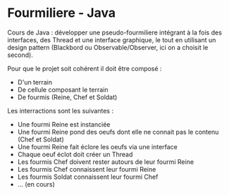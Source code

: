 # Fourmiliere - Java
Cours de Java : développer une pseudo-fourmiliere intégrant à la fois des interfaces, des Thread et une interface graphique, le tout en utilisant un design pattern (Blackbord ou Observable/Observer, ici on a choisit le second).

Pour que le projet soit cohérent il doit être composé :
- D'un terrain
- De cellule composant le terrain
- De fourmis (Reine, Chef et Soldat)

Les interractions sont les suivantes :
- Une fourmi Reine est instanciée
- Une fourmi Reine pond des oeufs dont elle ne connait pas le contenu (Chef et Soldat)
- Une fourmi Reine fait éclore les oeufs via une interface
- Chaque oeuf éclot doit créer un Thread
- Les fourmis Chef doivent rester autours de leur fourmi Reine
- Les fourmis Chef connaissent leur fourmi Reine
- Les fourmis Soldat connaissent leur fourmi Chef
- ... (en cours)
